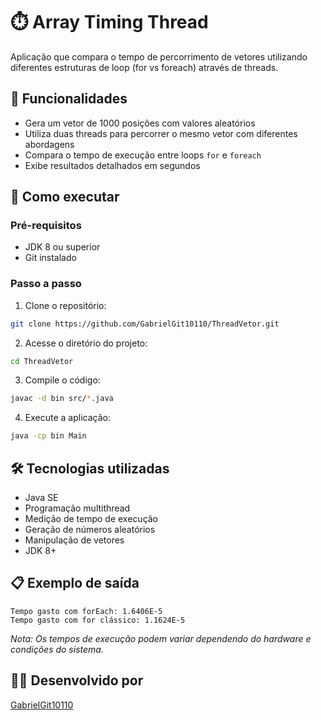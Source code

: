 # ⏱️ Array Timing Thread

Aplicação que compara o tempo de percorrimento de vetores utilizando diferentes estruturas de loop (for vs foreach) através de threads.

## 🎯 Funcionalidades

- Gera um vetor de 1000 posições com valores aleatórios
- Utiliza duas threads para percorrer o mesmo vetor com diferentes abordagens
- Compara o tempo de execução entre loops `for` e `foreach`
- Exibe resultados detalhados em segundos

## 🚀 Como executar

### Pré-requisitos
- JDK 8 ou superior
- Git instalado

### Passo a passo
1. Clone o repositório:
```bash
git clone https://github.com/GabrielGit10110/ThreadVetor.git
```

2. Acesse o diretório do projeto:
```bash
cd ThreadVetor
```

3. Compile o código:
```bash
javac -d bin src/*.java
```

4. Execute a aplicação:
```bash
java -cp bin Main
```

## 🛠️ Tecnologias utilizadas
- Java SE
- Programação multithread
- Medição de tempo de execução
- Geração de números aleatórios
- Manipulação de vetores
- JDK 8+

## 📋 Exemplo de saída
```
Tempo gasto com forEach: 1.6406E-5
Tempo gasto com for clássico: 1.1624E-5
```

*Nota: Os tempos de execução podem variar dependendo do hardware e condições do sistema.*

## 👨‍💻 Desenvolvido por
[GabrielGit10110](https://github.com/GabrielGit10110)
